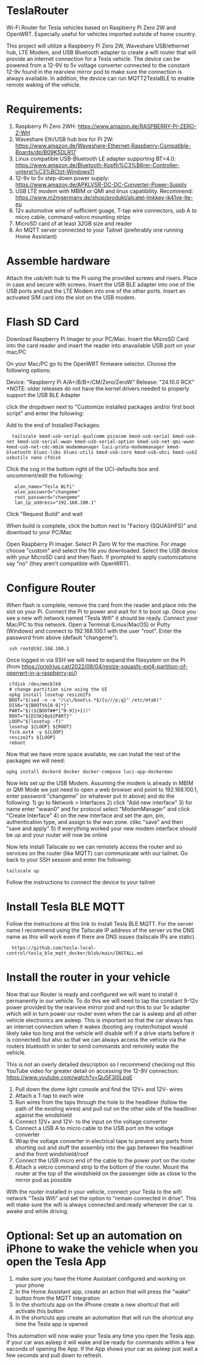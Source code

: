 # TeslaRouter
Wi-Fi Router for Tesla vehicles based on Raspberry Pi Zero 2W and OpenWRT. Especially useful for vehicles imported outside of home country.

This project will utilize a Raspberry Pi Zero 2W, Waveshare USB/ethernet hub, LTE Modem, and USB Bluetooth adapter to create a wifi router that will provide an internet connection for a Tesla vehicle. The device can be powered from a 12-9V to 5v voltage converter connected to the constant 12-9v found in the rearview mirror pod to make sure the connection is always available. In addition, the device can run MQTT2TeslaBLE to enable remote waking of the vehicle.

# Requirements:
1) Raspberry Pi Zero 2WH: https://www.amazon.de/RASPBERRY-PI-ZERO-2-WH
2) Waveshare Eth/USB hub box for Pi 2W: https://www.amazon.de/Waveshare-Ethernet-Raspberry-Compatible-Boards/dp/B09K5DLR17
3) Linux compatible USB-Bluetooth LE adapter supporting BT>4.0: https://www.amazon.de/Bluetooth-Kopfh%C3%B6rer-Controller-unterst%C3%BCtzt-Windows11
4) 12-9v to 5v step-down power supply: https://www.amazon.de/APKLVSR-DC-DC-Converter-Power-Supply
5) USB LTE modem with MBIM or QMI and linux capatibility. Recommend: https://www.m2mgermany.de/shop/produkt/alcatel-linkkey-ik41ve-lte-eu
6) 12v automotive wire of sufficient guage, T-tap wire connectors, usb A to micro cable, command velcro mounting strips
7) MicroSD card of at least 32GB size and reader
8) An MQTT server connected to your Tailnet (preferably one running Home Assistant)

# Assemble hardware

Attach the usb/eth hub to the Pi using the provided screws and risers. Place in case and secure with screws. Insert the USB BLE adapter into one of the USB ports and put the LTE Modem into one of the other ports. Insert an activated SIM card into the slot on the USB modem.

# Flash SD Card

Download Raspberry Pi Imager to your PC/Mac. Insert the MicroSD Card into the card reader and insert the reader into anavailable USB port on your mac/PC

On your Mac/PC go to the OpenWRT firmware selector. Choose the following options:

Device: "Raspberry Pi A/A+/B/B+/CM/Zero/ZeroW"
Release: "24.10.0 RCX"      
*NOTE: older releases do not have the kernel drivers needed to properly support the USB BLE Adapter

click the dropdown next to "Customize installed packages and/or first boot script" and enter the following:

Add to the end of Installed Packages: 

      tailscale kmod-usb-serial-qualcomm picocom kmod-usb-serial kmod-usb-net kmod-usb-serial-wwan kmod-usb-serial-option kmod-usb-net-qmi-wwan kmod-usb-net-cdc-mbim modemmanager luci-proto-modemmanager kmod-bluetooth bluez-libs bluez-utils kmod-usb-core kmod-usb-uhci kmod-usb2 usbutils nano cfdisk

Click the cog in the bottom right of the UCI-defaults box and uncomment/edit the following:
       
       wlan_name="Tesla Wifi"
       wlan_password="changeme"
       root_password="changeme"
       lan_ip_address="192.168.100.1"

 Click "Request Build" and wait

 When build is complete, click the button next to "Factory (SQUASHFS)" and download to your PC/Mac

 Open Raspberry Pi Imager. Select Pi Zero W for the machine. For image choose "custom" and select the file you downloaded. Select the USB device with your MicroSD card and then flash. If prompted to apply customizations say "no" (they aren't compatible with OpenWRT).

# Configure Router

 When flash is complete, remove the card from the reader and place into the slot on your Pi. Connect the Pi to power and wait for it to boot up. Once you see a new wifi network named "Tesla Wifi" it should be ready. Connect your Mac/PC to this network. Open a Terminal (Linux/MacOS) or Putty (Windows) and connect to 192.168.100.1 with the user "root". Enter the password from above (default "changeme").

     ssh root@192.168.100.1

Once logged in via SSH we will need to expand the filesystem on the Pi (from https://oriolrius.cat/2022/08/04/resize-squasfs-ext4-partition-of-openwrt-in-a-raspberry-pi/)
   
     cfdisk /dev/mmcblk0
     # change partition size using the UI
     opkg install losetup resize2fs
     BOOT="$(sed -n -e "/\s\/boot\s.*$/{s///p;q}" /etc/mtab)"
     DISK="${BOOT%%[0-9]*}"
     PART="$((${BOOT##*[^0-9]}+1))"
     ROOT="${DISK}0p${PART}"
     LOOP="$(losetup -f)"
     losetup ${LOOP} ${ROOT}
     fsck.ext4 -y ${LOOP}
     resize2fs ${LOOP}
     reboot

Now that we have more space available, we can install the rest of the packages we will need:

    opkg install dockerd docker docker-compose luci-app-dockerman

Now lets set up the USB Modem. Assuming the modem is already in MBIM or QMI Mode we just need to open a web browser and point to 192.168.100.1, enter password "changeme" (or whatever put in above) and do the following:
      1) go to Network > Interfaces
      2) click "Add new interface"
      3) for name enter "wwan0" and for protocol select "ModemManager" and click "Create Interface"
      4) on the new interface and set the apn, pin, authentication type, and assign to the wan zone. clikc "save" and then "save and apply"
      5) if everything worked your new modem interface should be up and your router will now be online

Now lets install Tailscale so we can remotely access the router and so services on the router (like MQTT) can communicate with our tailnet. Go back to your SSH session and enter the following:

    tailscale up
    
Follow the instructions to connect the device to your tailnet

# Install Tesla BLE MQTT

Follow the instructions at this link to install Tesla BLE MQTT. For the server name I recommend using the Tailscale IP address of the server vs the DNS name as this will work even if there are DNS issues (tailscale IPs are static). 

      https://github.com/tesla-local-control/tesla_ble_mqtt_docker/blob/main/INSTALL.md

# Install the router in your vehicle

Now that our Router is ready and configured we will want to install it permanently in our vehicle. To do this we will need to tap the constant 9-12v power provided by the rearview mirror pod and run this to our 5v adapter which will in turn power our router even when the car is asleep and all other vehicle electronics are asleep. This is important so that the car always has an internet connection when it wakes (booting any router/hotspot would likely take too long and the vehicle will disable wifi if a drive starts before it is connected) but also so that we can always access the vehicle via the routers bluetooth in order to send commands and remotely wake the vehicle.

This is not an overly detailed description so I recommend checking out this YouTube video for greater detail on accessing the 12-9V connection: https://www.youtube.com/watch?v=QuSF3I0LpqE

1) Pull down the dome light console and find the 12V+ and 12V- wires
2) Attach a T-tap to each wire
3) Run wires from the taps through the hole to the headliner (follow the path of the existing wires) and pull out on the other side of the headliner against the windshield
4) Connect 12V+ and 12V- to the input on the voltage converter
5) Connect a USB A to micro cable to the USB port on the voltage converter
6) Wrap the voltage converter in electrical tape to prevent any parts from shorting out and stuff the assembly into the gap between the headliner and the front windshield/roof
7) Connect the USB micro end of the cable to the power port on the router
8) Attach a velcro command strip to the bottom of the router. Mount the router at the top of the windshield on the passenger side as close to the mirror pod as possible

With the router installed in your vehicle, connect your Tesla to the wifi network "Tesla Wifi" and set the option to "remain connected in drive". This will make sure the wifi is always connected and ready whenever the car is awake and while driving.

# Optional: Set up an automation on iPhone to wake the vehicle when you open the Tesla App

1)  make sure you have the Home Assistant configured and working on your phone
2)  In the Home Assistant app, create an action that will press the "wake" button from the MQTT integration
3)  In the shortcuts app on the iPhone create a new shortcut that will activate this button
4)  In the shortcuts app create an automation that will run the shortcut any time the Tesla app is opened

This automation will now wake your Tesla any time you open the Tesla app. If your car was asleep it will wake and be ready for commands within a few seconds of opening the App. If the App shows your car as asleep just wait a few seconds and pull down to refresh.




